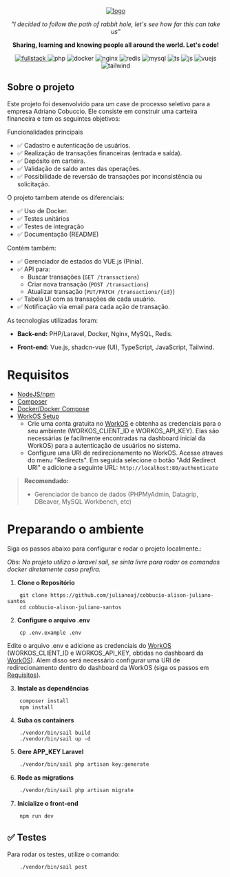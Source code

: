 <div align="center">
      <a href="https://alisonjuliano.com">
        <img src="https://imgur.com/13kinqs.jpg" alt="logo">
    </a>
  <p>
    <p style="font-style: italic;">"I decided to follow the path of rabbit hole, let's see how far this can take us" 
    </p>
    <p style="font-weight: bold;">Sharing, learning and knowing people all around the world. Let's code!</p>
    <a href="https://alisonjuliano.com"> 
    <img src="https://img.shields.io/static/v1?label=Fullstack&message=AJ&color=64ffda&style=for-the-badge&logo=dungeonsanddragons" alt="fullstack">
    </a>
    <img src="https://img.shields.io/badge/PHP-777BB4?style=for-the-badge&logo=php&logoColor=white" alt="php">
    <img src="https://img.shields.io/badge/Docker-2CA5E0?style=for-the-badge&logo=docker&logoColor=white" alt="docker">
    <img src="https://img.shields.io/badge/Nginx-009639?style=for-the-badge&logo=nginx&logoColor=white" alt="nginx">
    <img src="https://img.shields.io/badge/Redis-FF4438?style=for-the-badge&logo=redis&logoColor=white" alt="redis">
    <img src="https://img.shields.io/badge/MySQL-00000F?style=for-the-badge&logo=mysql&logoColor=white" alt="mysql">
    <img src="https://img.shields.io/badge/TypeScript-2F74C0?style=for-the-badge&logo=typescript&logoColor=white" alt="ts">
    <img src="https://img.shields.io/badge/Javascript-EFD81D?style=for-the-badge&logo=javascript&logoColor=white" alt="js">
    <img src="https://img.shields.io/badge/Vue-4FC08D?style=for-the-badge&logo=vue.js&logoColor=white" alt="vuejs">
    <img src="https://img.shields.io/badge/Tailwind-06B6D4?style=for-the-badge&logo=tailwindcss&logoColor=white" alt="tailwind">
  </p>
</div>

## Sobre o projeto

Este projeto foi desenvolvido para um case de processo seletivo para a empresa Adriano Cobuccio. Ele consiste em construir uma carteira financeira e tem os seguintes objetivos:

Funcionalidades principais

- ✅ Cadastro e autenticação de usuários.
- ✅ Realização de transações financeiras (entrada e saída).
- ✅ Depósito em carteira.
- ✅ Validação de saldo antes das operações.
- ✅ Possibilidade de reversão de transações por inconsistência ou solicitação.

O projeto tambem atende os diferenciais:

- ✅ Uso de Docker.
- ✅ Testes unitários
- ✅ Testes de integração
- ✅ Documentação (README)

Contém também:

- ✅ Gerenciador de estados do VUE.js (Pinia).
- ✅ API para:
  - Buscar transações (`GET /transactions`)
  - Criar nova transação (`POST /transactions`)
  - Atualizar transação (`PUT/PATCH /transactions/{id}`)
- ✅ Tabela UI com as transações de cada usuário.
- ✅ Notificação via email para cada ação de transação.

As tecnologias utilizadas foram:

- **Back-end:** PHP/Laravel, Docker, Nginx, MySQL, Redis.

- **Front-end:** Vue.js, shadcn-vue (UI), TypeScript, JavaScript, Tailwind.

# Requisitos

- [NodeJS/npm](https://nodejs.org/en/download)
- [Composer](https://yarnpkg.com/getting-started/install)
- [Docker/Docker Compose](https://www.docker.com/get-started)
- [WorkOS Setup](https://laravel.com/docs/12.x/starter-kits#workos)
  - Crie uma conta gratuita no [WorkOS](https://workos.com/) e obtenha as credenciais para o seu ambiente (WORKOS_CLIENT_ID e WORKOS_API_KEY). Elas são necessárias (e facilmente encontradas na dashboard inicial da WorkOS) para a autenticação de usuários no sistema.
  - Configure uma URI de redirecionamento no WorkOS. Acesse atraves do menu "Redirects". Em seguida selecione o botão "Add Redirect URI" e adicione a seguinte URL: `http://localhost:80/authenticate`

> **Recomendado:** 
>
> - Gerenciador de banco de dados (PHPMyAdmin, Datagrip, DBeaver, MySQL Workbench, etc)

# Preparando o ambiente

Siga os passos abaixo para configurar e rodar o projeto localmente.:

*Obs: No projeto utilizo o laravel sail, se sinta livre para rodar os comandos docker diretamente caso prefira.*

1. **Clone o Repositório**  
```bash'
    git clone https://github.com/julianoaj/cobbucio-alison-juliano-santos
    cd cobbucio-alison-juliano-santos
```

2. **Configure o arquivo .env**  
```bash'
    cp .env.example .env
```
Edite o arquivo .env e adicione as credenciais do [WorkOS](https://workos.com/) (WORKOS_CLIENT_ID e WORKOS_API_KEY, obtidas no dashboard da [WorkOS](https://workos.com/)). Alem disso será necessário configurar uma URI de redirecionamento dentro do dashboard da WorkOS (siga os passos em [Requisitos](#requisitos)).

3. **Instale as dependências**

```bash
    composer install
    npm install
```

4. **Suba os containers**
```bash'
    ./vendor/bin/sail build
    ./vendor/bin/sail up -d
```

5. **Gere APP_KEY Laravel**

```bash
    ./vendor/bin/sail php artisan key:generate
```

6. **Rode as migrations**

```bash
    ./vendor/bin/sail php artisan migrate
```

7. **Inicialize o front-end**

```bash
    npm run dev
```

## ✅ Testes
Para rodar os testes, utilize o comando:

```bash
    ./vendor/bin/sail pest
```
